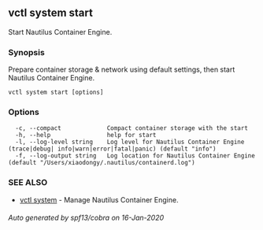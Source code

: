 ## vctl system start

Start Nautilus Container Engine.

### Synopsis

Prepare container storage & network using default settings, then start Nautilus Container Engine.

```
vctl system start [options]
```

### Options

```
  -c, --compact             Compact container storage with the start
  -h, --help                help for start
  -l, --log-level string    Log level for Nautilus Container Engine (trace|debug| info|warn|error|fatal|panic) (default "info")
  -f, --log-output string   Log location for Nautilus Container Engine (default "/Users/xiaodongy/.nautilus/containerd.log")
```

### SEE ALSO

* [vctl system](vctl_system.md)	 - Manage Nautilus Container Engine.

###### Auto generated by spf13/cobra on 16-Jan-2020
